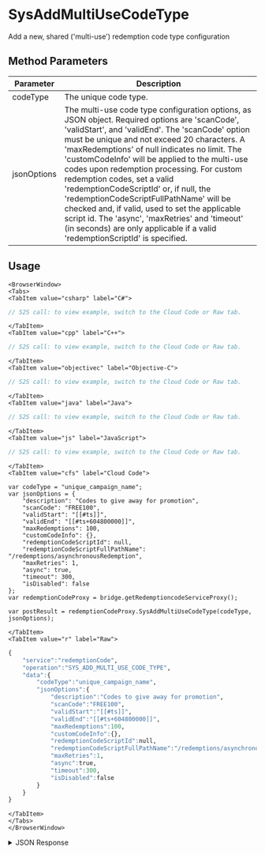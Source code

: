 # SysAddMultiUseCodeType
Add a new, shared ('multi-use') redemption code type configuration

<PartialServop service_name="redemptionCode" operation_name="SYS_ADD_MULTI_USE_CODE_TYPE" />

## Method Parameters
Parameter | Description
--------- | -----------
codeType | The unique code type.
jsonOptions | The multi-use code type configuration options, as JSON object. Required options are 'scanCode', 'validStart', and 'validEnd'. The 'scanCode' option must be unique and not exceed 20 characters. A 'maxRedemptions' of null indicates no limit. The 'customCodeInfo' will be applied to the multi-use codes upon redemption processing. For custom redemption codes, set a valid 'redemptionCodeScriptId' or, if null, the 'redemptionCodeScriptFullPathName' will be checked and, if valid, used to set the applicable script id. The 'async', 'maxRetries' and 'timeout' (in seconds) are only applicable if a valid 'redemptionScriptId' is specified.

## Usage

```mdx-code-block
<BrowserWindow>
<Tabs>
<TabItem value="csharp" label="C#">
```

```csharp
// S2S call: to view example, switch to the Cloud Code or Raw tab.
```

```mdx-code-block
</TabItem>
<TabItem value="cpp" label="C++">
```

```cpp
// S2S call: to view example, switch to the Cloud Code or Raw tab.
```

```mdx-code-block
</TabItem>
<TabItem value="objectivec" label="Objective-C">
```

```objectivec
// S2S call: to view example, switch to the Cloud Code or Raw tab.
```

```mdx-code-block
</TabItem>
<TabItem value="java" label="Java">
```

```java
// S2S call: to view example, switch to the Cloud Code or Raw tab.
```

```mdx-code-block
</TabItem>
<TabItem value="js" label="JavaScript">
```

```javascript
// S2S call: to view example, switch to the Cloud Code or Raw tab.
```

```mdx-code-block
</TabItem>
<TabItem value="cfs" label="Cloud Code">
```

```cfscript
var codeType = "unique_campaign_name";
var jsonOptions = {
    "description": "Codes to give away for promotion",
    "scanCode": "FREE100",
    "validStart": "[[#ts]]",
    "validEnd": "[[#ts+604800000]]",
    "maxRedemptions": 100,
    "customCodeInfo": {},
    "redemptionCodeScriptId": null,
    "redemptionCodeScriptFullPathName": "/redemptions/asynchronousRedemption",
    "maxRetries": 1,
    "async": true,
    "timeout": 300,
    "isDisabled": false
};
var redemptionCodeProxy = bridge.getRedemptioncodeServiceProxy();

var postResult = redemptionCodeProxy.SysAddMultiUseCodeType(codeType, jsonOptions);
```

```mdx-code-block
</TabItem>
<TabItem value="r" label="Raw">
```

```r
{
    "service":"redemptionCode",
    "operation":"SYS_ADD_MULTI_USE_CODE_TYPE",
    "data":{
        "codeType":"unique_campaign_name",
        "jsonOptions":{
            "description":"Codes to give away for promotion",
            "scanCode":"FREE100",
            "validStart":"[[#ts]]",
            "validEnd":"[[#ts+604800000]]",
            "maxRedemptions":100,
            "customCodeInfo":{},
            "redemptionCodeScriptId":null,
            "redemptionCodeScriptFullPathName":"/redemptions/asynchronousRedemption",
            "maxRetries":1,
            "async":true,
            "timeout":300,
            "isDisabled":false
        }
    }
}
```

```mdx-code-block
</TabItem>
</Tabs>
</BrowserWindow>
```
<details>
<summary>JSON Response</summary>

```json
{
  "data": {
    "codeType": "unique_campaign_name",
    "description": "Codes to give away for promotion",
    "version": 1,
    "createdAt": 1708035413954,
    "updatedAt": 1708035413954,
    "async": false,
    "maxRetries": 0,
    "isDisabled": false,
    "customCodeInfo": {},
    "validStart": 1708035331008,
    "validEnd": 1708640131008,
    "codeUseType": "MULTI",
    "scanCode": "FREE100",
    "maxRedemptions": 100
  },
  "status": 200
}
```

</details>

